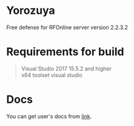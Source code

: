 # Yorozuya
Free defense for RFOnline server version 2.2.3.2

# Requirements for build
> Visual Studio 2017 15.5.2 and higher<br>
> x64 toolset visual studio<br>

# Docs
You can get user's docs from [link](./docs/index.md).
